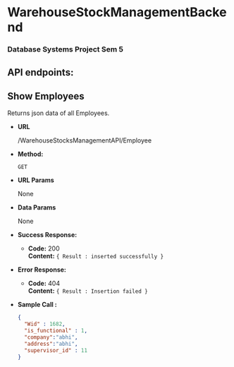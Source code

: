 # WarehouseStockManagementBackend
### Database Systems Project Sem 5
## API endpoints:

**Show Employees**
----
  Returns json data of all Employees.

* **URL**

  /WarehouseStocksManagementAPI/Employee

* **Method:**

  `GET`
  
*  **URL Params**

    None

* **Data Params**

  None

* **Success Response:**

  * **Code:** 200 <br />
    **Content:** `{ Result : inserted successfully }`
 
* **Error Response:**

  * **Code:** 404  <br />
    **Content:** `{ Result : Insertion failed }`

* **Sample Call :**

  ```json
  {
    "Wid" : 1682,
    "is_functional" : 1,
    "company":"abhi", 
    "address":"abhi",
    "supervisor_id" : 11
  }
  ```

